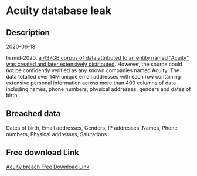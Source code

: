 # Acuity database leak

## Description

2020-06-18

In mid-2020, <a href="https://www.troyhunt.com/acuity-who-attempts-and-failures-to-attribute-437gb-of-breached-data" target="_blank" rel="noopener">a 437GB corpus of data attributed to an entity named &quot;Acuity&quot; was created and later extensively distributed</a>. However, the source could not be confidently verified as any known companies named Acuity. The data totalled over 14M unique email addresses with each row containing extensive personal information across more than 400 columns of data including names, phone numbers, physical addresses, genders and dates of birth.

## Breached data

Dates of birth, Email addresses, Genders, IP addresses, Names, Phone numbers, Physical addresses, Salutations

## Free download Link

[Acuity breach Free Download Link](https://tinyurl.com/2b2k277t)